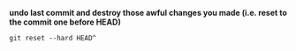 **undo last commit and destroy those awful changes you made (i.e. reset to the commit one before HEAD)**

    git reset --hard HEAD^

